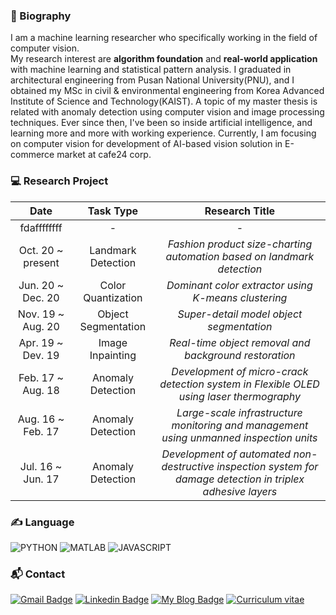 ### :wave: Biography
I am a machine learning researcher who specifically working in the field of computer vision.  
My research interest are **algorithm foundation** and **real-world application** with machine learning and statistical pattern analysis. I graduated in architectural engineering from Pusan National University(PNU), and I obtained my MSc in civil & environmental engineering from Korea Advanced Institute of Science and Technology(KAIST). A topic of my master thesis is related with anomaly detection using computer vision and image processing techniques. Ever since then, I've been so inside  artificial intelligence, and learning more and more with working experience. 
Currently, I am focusing on computer vision for development of AI-based vision solution in E-commerce market at cafe24 corp. 

### :computer: Research Project
 **Date** </div> | **Task Type** | **Research Title**  
:------:|:-:|:-:
fdaffffffff | - | - 
| Oct. 20 ~ present  | Landmark Detection | *Fashion product size-charting automation based on landmark detection* |
| Jun. 20 ~ Dec. 20 | Color Quantization | *Dominant color extractor using K-means clustering* |
| Nov. 19 ~ Aug. 20 | Object Segmentation | *Super-detail model object segmentation* |
| Apr. 19 ~ Dev. 19 | Image Inpainting | *Real-time object removal and background restoration* |
| Feb. 17 ~ Aug. 18 | Anomaly Detection | *Development of micro-crack detection system in Flexible OLED using laser thermography* |
| Aug. 16 ~ Feb. 17 | Anomaly Detection | *Large-scale infrastructure monitoring and management using unmanned inspection units* |
| Jul. 16 ~ Jun. 17 | Anomaly Detection | *Development of automated non-destructive inspection system for damage detection in triplex adhesive layers* |


### :writing_hand: Language
![PYTHON](https://img.shields.io/badge/python-advanced-blue?style=plastic&logo=python&logoColor=white)  ![MATLAB](https://img.shields.io/badge/matlab-advanced-yellow?style=plastic&logo=mathworks&logoColor=white) ![JAVASCRIPT](https://img.shields.io/badge/javascript-intermediate-brightgreen?style=plastic&logo=javascript&logoColor=white) 

### :mailbox_with_mail: Contact
[![Gmail Badge](https://img.shields.io/badge/Gmail-d14836?style=flat-square&logo=Gmail&logoColor=white&link=mailto:harimkang4422@gmail.com)](mailto:pjh5672.dev@gmail.com) [![Linkedin Badge](https://img.shields.io/badge/-LinkedIn-blue?style=flat-square&logo=Linkedin&logoColor=white&link=https://www.linkedin.com/in/jiho-park-9a5595163)](https://www.linkedin.com/in/jiho-park-9a5595163) [![My Blog Badge](http://img.shields.io/badge/My%20Blog-important?style=flat-square&logo=github&link=https://big-dream-world.tistory.com)](https://big-dream-world.tistory.com) [![Curriculum vitae](http://img.shields.io/badge/Curriculum%20Vitae-blueviolet?style=flat-square&logo=github&link=https://big-dream-world.tistory.com)](https://drive.google.com/file/d/1VDHg8mK9uvVRnKOcxMv7EqzrO4LMHETP/view?usp=sharing)
